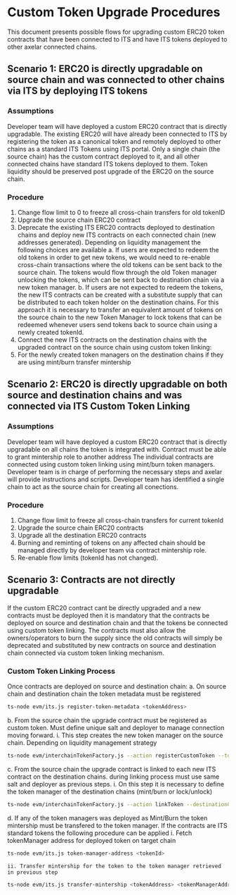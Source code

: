 # Custom Token Upgrade Procedures


This document presents possible flows for upgrading custom ERC20 token contracts that have been connected to ITS and have ITS tokens deployed to other axelar connected chains.


## Scenario 1: ERC20 is directly upgradable on source chain and was connected to other chains via ITS by deploying ITS tokens

### Assumptions

Developer team will have deployed a custom ERC20 contract that is directly upgradable.
The existing ERC20 will have already been connected to ITS by registering the token as a canonical token and remotely deployed to other chains as a standard ITS Tokens using ITS portal.
Only a single chain (the source chain) has the custom contract deployed to it, and all other connected chains have standard ITS tokens deployed to them.
Token liquidity should be preserved post upgrade of the ERC20 on the source chain. 

### Procedure

1. Change flow limit to 0 to freeze all cross-chain transfers for old tokenID
2. Upgrade the source chain ERC20 contract
3. Deprecate the existing ITS ERC20 contracts deployed to destination chains and deploy new ITS contracts on each connected chain (new addresses generated). Depending on liquidity management the following choices are available
    a. If users are expected to redeem the old tokens in order to get new tokens, we would need to re-enable cross-chain transactions where the old tokens can be sent back to the source chain. The tokens would flow through the old Token manager unlocking the tokens, which can be sent back to destination chain via a new token manager.
    b. If users are not expected to redeem the tokens, the new ITS contracts can be created with a substitute supply that can be distributed to each token holder on the destination chains. For this approach it is necessary to transfer an equivalent amount of tokens on the source chain to the new Token Manager to lock tokens that can be redeemed whenever users send tokens back to source chain using a newly created tokenId.
4. Connect the new ITS contracts on the destination chains with the upgraded contract on the source chain using custom token linking:
5. For the newly created token managers on the destination chains if they are using mint/burn transfer mintership


## Scenario 2: ERC20 is directly upgradable on both source and destination chains and was connected via ITS Custom Token Linking

### Assumptions

Developer team will have deployed a custom ERC20 contract that is directly upgradable on all chains the token is integrated with.
Contract must be able to grant mintership role to another address
The individual contracts are connected using custom token linking using mint/burn token managers. Developer team is in charge of performing the necessary steps and axelar will provide instructions and scripts.
Developer team has identified a single chain to act as the source chain for creating all conections.

### Procedure

1. Change flow limit to freeze all cross-chain transfers for current tokenId
2. Upgrade the source chain ERC20 contracts
3. Upgrade all the destination ERC20 contracts
4. Burning and reminting of tokens on any affected chain should be managed directly by developer team via contract mintership role.  
5. Re-enable flow limits (tokenId has not changed).

## Scenario 3: Contracts are not directly upgradable

If the custom ERC20 contract cant be directly upgraded and a new contracts must be deployed then it is mandatory that the contracts be deployed on source and destination chain and that the tokens be connected using custom token linking. The contracts must also allow the owners/operators to burn the supply since the old contracts will simply be deprecated and substituted by new contracts on source and destination chain connected via custom token linking mechanism. 


### Custom Token Linking Process
Once contracts are deployed on source and destination chain:
a. On source chain and destination chain the token metadata must be registered 
```bash
ts-node evm/its.js register-token-metadata <tokenAddress>
```

b. From the source chain the upgrade contract must be registered as custom token. Must define unique salt and deployer to manage connection moving forward.
    i. This step creates the new token manager on the source chain. Depending on liquidity management strategy 

```bash
ts-node evm/interchainTokenFactory.js --action registerCustomToken --tokenAddress [tokenAddress] --tokenManagerType 4 --operator [wallet] --salt "salt6789"
```

c. From the source chain the upgrade contract is linked to each new ITS contract on the destination chains. during linking process must use same salt and deployer as previous steps.
    i. On this step it is necessary to define the token manager of the destination chains (mint/burn or lock/unlock)

```bash
ts-node evm/interchainTokenFactory.js --action linkToken --destinationChain chain2 --destinationTokenAddress [remote token address] --tokenManagerType 4 --linkParams "0x" --salt "salt6789"
```

d. If any of the token managers was deployed as Mint/Burn the token mintership must be transfered to the token manager. If the contracts are ITS standard tokens the following procedure can be applied
    i. Fetch tokenManager address for deployed token on target chain

```bash
ts-node evm/its.js token-manager-address <tokenId>
```
    ii. Transfer mintership for the token to the token manager retrieved in previous step

```bash
ts-node evm/its.js transfer-mintership <tokenAddress> <tokenManagerAddress>
```
